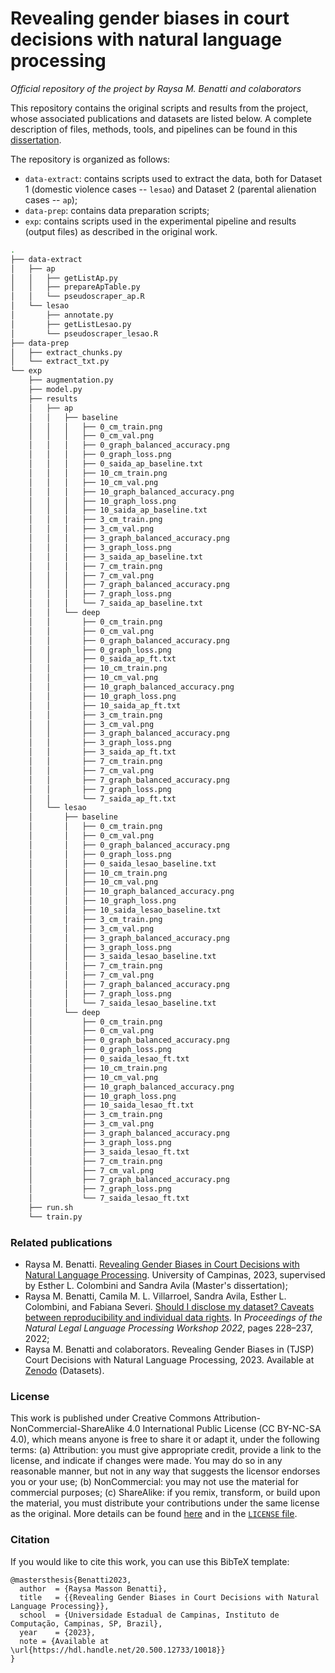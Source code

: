 # Revealing gender biases in court decisions with natural language processing 
_Official repository of the project by Raysa M. Benatti and colaborators_ 

This repository contains the original scripts and results from the project, whose associated publications and datasets are listed below. 
A complete description of files, methods, tools, and pipelines can be found in this [dissertation](https://www.repositorio.unicamp.br/acervo/detalhe/1313341). 

The repository is organized as follows:
* ```data-extract```: contains scripts used to extract the data, both for Dataset 1 (domestic violence cases -- ```lesao```) and Dataset 2 (parental alienation cases -- ```ap```); 
* ```data-prep```: contains data preparation scripts; 
* ```exp```: contains scripts used in the experimental pipeline and results (output files) as described in the original work. 

```bash
.
├── data-extract
│   ├── ap
│   │   ├── getListAp.py
│   │   ├── prepareApTable.py
│   │   └── pseudoscraper_ap.R
│   └── lesao
│       ├── annotate.py
│       ├── getListLesao.py
│       └── pseudoscraper_lesao.R
├── data-prep
│   ├── extract_chunks.py
│   └── extract_txt.py
└── exp
    ├── augmentation.py
    ├── model.py
    ├── results
    │   ├── ap
    │   │   ├── baseline
    │   │   │   ├── 0_cm_train.png
    │   │   │   ├── 0_cm_val.png
    │   │   │   ├── 0_graph_balanced_accuracy.png
    │   │   │   ├── 0_graph_loss.png
    │   │   │   ├── 0_saida_ap_baseline.txt
    │   │   │   ├── 10_cm_train.png
    │   │   │   ├── 10_cm_val.png
    │   │   │   ├── 10_graph_balanced_accuracy.png
    │   │   │   ├── 10_graph_loss.png
    │   │   │   ├── 10_saida_ap_baseline.txt
    │   │   │   ├── 3_cm_train.png
    │   │   │   ├── 3_cm_val.png
    │   │   │   ├── 3_graph_balanced_accuracy.png
    │   │   │   ├── 3_graph_loss.png
    │   │   │   ├── 3_saida_ap_baseline.txt
    │   │   │   ├── 7_cm_train.png
    │   │   │   ├── 7_cm_val.png
    │   │   │   ├── 7_graph_balanced_accuracy.png
    │   │   │   ├── 7_graph_loss.png
    │   │   │   └── 7_saida_ap_baseline.txt
    │   │   └── deep
    │   │       ├── 0_cm_train.png
    │   │       ├── 0_cm_val.png
    │   │       ├── 0_graph_balanced_accuracy.png
    │   │       ├── 0_graph_loss.png
    │   │       ├── 0_saida_ap_ft.txt
    │   │       ├── 10_cm_train.png
    │   │       ├── 10_cm_val.png
    │   │       ├── 10_graph_balanced_accuracy.png
    │   │       ├── 10_graph_loss.png
    │   │       ├── 10_saida_ap_ft.txt
    │   │       ├── 3_cm_train.png
    │   │       ├── 3_cm_val.png
    │   │       ├── 3_graph_balanced_accuracy.png
    │   │       ├── 3_graph_loss.png
    │   │       ├── 3_saida_ap_ft.txt
    │   │       ├── 7_cm_train.png
    │   │       ├── 7_cm_val.png
    │   │       ├── 7_graph_balanced_accuracy.png
    │   │       ├── 7_graph_loss.png
    │   │       └── 7_saida_ap_ft.txt
    │   └── lesao
    │       ├── baseline
    │       │   ├── 0_cm_train.png
    │       │   ├── 0_cm_val.png
    │       │   ├── 0_graph_balanced_accuracy.png
    │       │   ├── 0_graph_loss.png
    │       │   ├── 0_saida_lesao_baseline.txt
    │       │   ├── 10_cm_train.png
    │       │   ├── 10_cm_val.png
    │       │   ├── 10_graph_balanced_accuracy.png
    │       │   ├── 10_graph_loss.png
    │       │   ├── 10_saida_lesao_baseline.txt
    │       │   ├── 3_cm_train.png
    │       │   ├── 3_cm_val.png
    │       │   ├── 3_graph_balanced_accuracy.png
    │       │   ├── 3_graph_loss.png
    │       │   ├── 3_saida_lesao_baseline.txt
    │       │   ├── 7_cm_train.png
    │       │   ├── 7_cm_val.png
    │       │   ├── 7_graph_balanced_accuracy.png
    │       │   ├── 7_graph_loss.png
    │       │   └── 7_saida_lesao_baseline.txt
    │       └── deep
    │           ├── 0_cm_train.png
    │           ├── 0_cm_val.png
    │           ├── 0_graph_balanced_accuracy.png
    │           ├── 0_graph_loss.png
    │           ├── 0_saida_lesao_ft.txt
    │           ├── 10_cm_train.png
    │           ├── 10_cm_val.png
    │           ├── 10_graph_balanced_accuracy.png
    │           ├── 10_graph_loss.png
    │           ├── 10_saida_lesao_ft.txt
    │           ├── 3_cm_train.png
    │           ├── 3_cm_val.png
    │           ├── 3_graph_balanced_accuracy.png
    │           ├── 3_graph_loss.png
    │           ├── 3_saida_lesao_ft.txt
    │           ├── 7_cm_train.png
    │           ├── 7_cm_val.png
    │           ├── 7_graph_balanced_accuracy.png
    │           ├── 7_graph_loss.png
    │           └── 7_saida_lesao_ft.txt
    ├── run.sh
    └── train.py
```

### Related publications
* Raysa M. Benatti. [Revealing Gender Biases in Court Decisions with Natural Language Processing](https://www.repositorio.unicamp.br/acervo/detalhe/1313341). University of Campinas, 2023, supervised by Esther L. Colombini and Sandra Avila (Master's dissertation);
* Raysa M. Benatti, Camila M. L. Villarroel, Sandra Avila, Esther L. Colombini, and Fabiana Severi. [Should I disclose my dataset? Caveats between reproducibility and individual data rights](https://aclanthology.org/2022.nllp-1.20/). In _Proceedings of the Natural Legal Language Processing Workshop 2022_, pages 228–237, 2022;
* Raysa M. Benatti and colaborators. Revealing Gender Biases in (TJSP) Court Decisions with Natural Language Processing, 2023. Available at [Zenodo](https://doi.org/10.5281/zenodo.7794781) (Datasets).  

### License
This work is published under Creative Commons Attribution-NonCommercial-ShareAlike 4.0 International Public License (CC BY-NC-SA 4.0), which means anyone is free to share it or adapt it, under the following terms:
(a) Attribution: you must give appropriate credit, provide a link to the license, and indicate if changes were made. You may do so in any reasonable manner, but not in any way that suggests the licensor endorses you or your use;
(b) NonCommercial: you may not use the material for commercial purposes; 
(c) ShareAlike: if you remix, transform, or build upon the material, you must distribute your contributions under the same license as the original.
More details can be found [here](https://creativecommons.org/licenses/by-nc-sa/4.0/) and in the [```LICENSE``` file](https://github.com/ra-ysa/gender_law_nlp/blob/main/LICENSE). 

### Citation
If you would like to cite this work, you can use this BibTeX template:
```
@mastersthesis{Benatti2023,
  author  = {Raysa Masson Benatti},
  title   = {{Revealing Gender Biases in Court Decisions with Natural Language Processing}},
  school  = {Universidade Estadual de Campinas, Instituto de Computação, Campinas, SP, Brazil},
  year    = {2023},
  note = {Available at \url{https://hdl.handle.net/20.500.12733/10018}}
}
```
